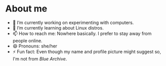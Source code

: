# About me

- 🔭 I’m currently working on experimenting with computers.
- 🌱 I’m currently learning about Linux distros.
- 📫 How to reach me: Nowhere basically. I prefer to stay away from people online.
- 😄 Pronouns: she/her
- ⚡ Fun fact: Even though my name and profile picture might suggest so, I'm not from *Blue Archive*.
